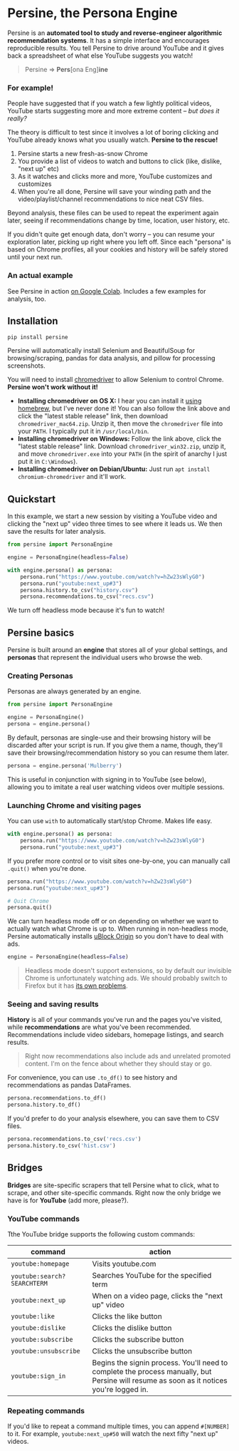# Persine, the Persona Engine

Persine is an **automated tool to study and reverse-engineer algorithmic recommendation systems**. It has a simple interface and encourages reproducible results. You tell Persine to drive around YouTube and it gives back a spreadsheet of what else YouTube suggests you watch!

> Persine => **Pers**[ona Eng]**ine**

### For example!

People have suggested that if you watch a few lightly political videos, YouTube starts suggesting more and more extreme content – _but does it really?_

The theory is difficult to test since it involves a lot of boring clicking and YouTube already knows what you usually watch. **Persine to the rescue!**

1. Persine starts a new fresh-as-snow Chrome
2. You provide a list of videos to watch and buttons to click (like, dislike, "next up" etc)
3. As it watches and clicks more and more, YouTube customizes and customizes
4. When you're all done, Persine will save your winding path and the video/playlist/channel recommendations to nice neat CSV files.

Beyond analysis, these files can be used to repeat the experiment again later, seeing if recommendations change by time, location, user history, etc.

If you didn't quite get enough data, don't worry – you can resume your exploration later, picking up right where you left off. Since each "persona" is based on Chrome profiles, all your cookies and history will be safely stored until your next run.

### An actual example

See Persine in action [on Google Colab](https://colab.research.google.com/drive/1eAbfwV9mL34LVVIzW4AgwZt5NZJ21LwT?usp=sharing). Includes a few examples for analysis, too.

## Installation

```
pip install persine
```

Persine will automatically install Selenium and BeautifulSoup for browsing/scraping, pandas for data analysis, and pillow for processing screenshots.

You will need to install [chromedriver](https://chromedriver.chromium.org/) to allow Selenium to control Chrome. **Persine won't work without it!**

* **Installing chromedriver on OS X:** I hear you can install it [using homebrew](https://formulae.brew.sh/cask/chromedriver), but I've never done it! You can also follow the link above and click the "latest stable release" link, then download `chromedriver_mac64.zip`. Unzip it, then move the `chromedriver` file into your `PATH`. I typically put it in `/usr/local/bin`.
* **Installing chromedriver on Windows:** Follow the link above, click the "latest stable release" link. Download `chromedriver_win32.zip`, unzip it, and move `chromedriver.exe` into your `PATH` (in the spirit of anarchy I just put it in `C:\Windows`).
* **Installing chromedriver on Debian/Ubuntu:** Just run `apt install chromium-chromedriver` and it'll work.

## Quickstart

In this example, we start a new session by visiting a YouTube video and clicking the "next up" video three times to see where it leads us. We then save the results for later analysis.

```python
from persine import PersonaEngine

engine = PersonaEngine(headless=False)

with engine.persona() as persona:
    persona.run("https://www.youtube.com/watch?v=hZw23sWlyG0")
    persona.run("youtube:next_up#3")
    persona.history.to_csv("history.csv")
    persona.recommendations.to_csv("recs.csv")
```

We turn off headless mode because it's fun to watch!

## Persine basics

Persine is built around an **engine** that stores all of your global settings, and **personas** that represent the individual users who browse the web.

### Creating Personas

Personas are always generated by an engine.

```python
from persine import PersonaEngine

engine = PersonaEngine()
persona = engine.persona()
```

By default, personas are single-use and their browsing history will be discarded after your script is run. If you give them a name, though, they'll save their browsing/recommendation history so you can resume them later.

```python
persona = engine.persona('Mulberry')
```

This is useful in conjunction with signing in to YouTube (see below), allowing you to imitate a real user watching videos over multiple sessions.

### Launching Chrome and visiting pages

You can use `with` to automatically start/stop Chrome. Makes life easy.

```python
with engine.persona() as persona:
    persona.run("https://www.youtube.com/watch?v=hZw23sWlyG0")
    persona.run("youtube:next_up#3")
```

If you prefer more control or to visit sites one-by-one, you can manually call `.quit()` when you're done.

```python
persona.run("https://www.youtube.com/watch?v=hZw23sWlyG0")
persona.run("youtube:next_up#3")

# Quit Chrome
persona.quit()
```

We can turn headless mode off or on depending on whether we want to actually watch what Chrome is up to. When running in non-headless mode, Persine automatically installs [uBlock Origin](https://chrome.google.com/webstore/detail/ublock-origin/cjpalhdlnbpafiamejdnhcphjbkeiagm) so you don't have to deal with ads.

```python
engine = PersonaEngine(headless=False)
```

> Headless mode doesn't support extensions, so by default our invisible Chrome is unfortunately watching ads. We should probably switch to Firefox but it has [its own problems](https://firefox-source-docs.mozilla.org/testing/geckodriver/Notarization.html).
 
### Seeing and saving results

**History** is all of your commands you've run and the pages you've visited, while **recommendations** are what you've been recommended. Recommendations include video sidebars, homepage listings, and search results.

> Right now recommendations also include ads and unrelated promoted content. I'm on the fence about whether they should stay or go.

For convenience, you can use `.to_df()` to see history and recommendations as pandas DataFrames.

```python
persona.recommendations.to_df()
persona.history.to_df()
```

If you'd prefer to do your analysis elsewhere, you can save them to CSV files.

```python
persona.recommendations.to_csv('recs.csv')
persona.history.to_csv('hist.csv')
```

## Bridges

**Bridges** are site-specific scrapers that tell Persine what to click, what to scrape, and other site-specific commands. Right now the only bridge we have is for **YouTube** (add more, please?).

### YouTube commands

Tthe YouTube bridge supports the following custom commands:

|command|action|
|---|---|
|`youtube:homepage`|Visits youtube.com|
|`youtube:search?SEARCHTERM`|Searches YouTube for the specified term|
|`youtube:next_up`|When on a video page, clicks the "next up" video|
|`youtube:like`|Clicks the like button|
|`youtube:dislike`|Clicks the dislike button|
|`youtube:subscribe`|Clicks the subscribe button|
|`youtube:unsubscribe`|Clicks the unsubscribe button|
|`youtube:sign_in`|Begins the signin process. You'll need to complete the process manually, but Persine will resume as soon as it notices you're logged in.|

### Repeating commands

If you'd like to repeat a command multiple times, you can append `#[NUMBER]` to it. For example, `youtube:next_up#50` will watch the next fifty "next up" videos.